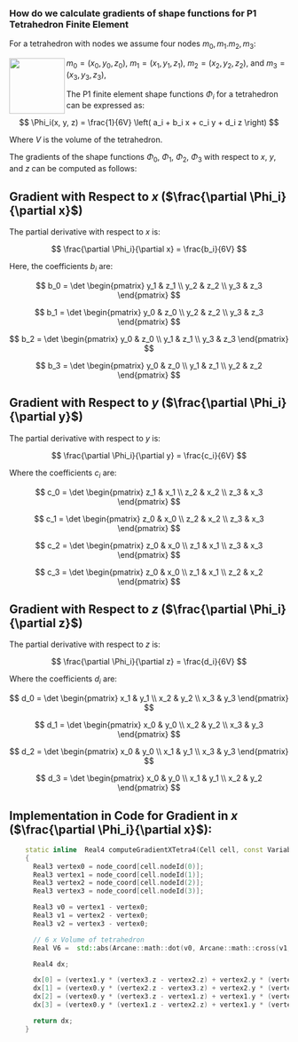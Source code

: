 ### How do we calculate gradients of shape functions for P1 Tetrahedron Finite Element ###

For a tetrahedron with nodes we assume four  nodes $m_0 , m_1. m_2, m_3$: 

<img width="100" align="left" src="https://github.com/user-attachments/assets/d4156c9d-1eb1-498d-8146-a678dc3eedd4"/>

 $m_0 = (x_0, y_0, z_0)$, $m_1 = (x_1, y_1, z_1)$, $m_2 = (x_2, y_2, z_2)$, and $m_3 = (x_3, y_3, z_3)$, 

The P1 finite element shape functions $\Phi_i$ for a tetrahedron can be expressed as:

$$
\Phi_i(x, y, z) = \frac{1}{6V} \left( a_i + b_i x + c_i y + d_i z \right)
$$

Where $V$ is the volume of the tetrahedron.

The gradients of the shape functions $\Phi_0$, $\Phi_1$, $\Phi_2$, $\Phi_3$ with respect to $x$, $y$, and $z$ can be computed as follows:

## Gradient with Respect to $x$ ($\frac{\partial \Phi_i}{\partial x}$)

The partial derivative with respect to $x$ is:

$$
\frac{\partial \Phi_i}{\partial x} = \frac{b_i}{6V}
$$

Here, the coefficients $b_i$ are:

$$
b_0 = \det \begin{pmatrix}
y_1 & z_1 \\
y_2 & z_2 \\
y_3 & z_3
\end{pmatrix}
$$

$$
b_1 = \det \begin{pmatrix}
y_0 & z_0 \\
y_2 & z_2 \\
y_3 & z_3
\end{pmatrix}
$$

$$
b_2 = \det \begin{pmatrix}
y_0 & z_0 \\
y_1 & z_1 \\
y_3 & z_3
\end{pmatrix}
$$

$$
b_3 = \det \begin{pmatrix}
y_0 & z_0 \\
y_1 & z_1 \\
y_2 & z_2
\end{pmatrix}
$$

## Gradient with Respect to $y$ ($\frac{\partial \Phi_i}{\partial y}$)

The partial derivative with respect to $y$ is:

$$
\frac{\partial \Phi_i}{\partial y} = \frac{c_i}{6V}
$$

Where the coefficients $c_i$ are:

$$
c_0 = \det \begin{pmatrix}
z_1 & x_1 \\
z_2 & x_2 \\
z_3 & x_3
\end{pmatrix}
$$

$$
c_1 = \det \begin{pmatrix}
z_0 & x_0 \\
z_2 & x_2 \\
z_3 & x_3
\end{pmatrix}
$$

$$
c_2 = \det \begin{pmatrix}
z_0 & x_0 \\
z_1 & x_1 \\
z_3 & x_3
\end{pmatrix}
$$

$$
c_3 = \det \begin{pmatrix}
z_0 & x_0 \\
z_1 & x_1 \\
z_2 & x_2
\end{pmatrix}
$$

## Gradient with Respect to $z$ ($\frac{\partial \Phi_i}{\partial z}$)

The partial derivative with respect to $z$ is:

$$
\frac{\partial \Phi_i}{\partial z} = \frac{d_i}{6V}
$$

Where the coefficients $d_i$ are:

$$
d_0 = \det \begin{pmatrix}
x_1 & y_1 \\
x_2 & y_2 \\
x_3 & y_3
\end{pmatrix}
$$

$$
d_1 = \det \begin{pmatrix}
x_0 & y_0 \\
x_2 & y_2 \\
x_3 & y_3
\end{pmatrix}
$$

$$
d_2 = \det \begin{pmatrix}
x_0 & y_0 \\
x_1 & y_1 \\
x_3 & y_3
\end{pmatrix}
$$

$$
d_3 = \det \begin{pmatrix}
x_0 & y_0 \\
x_1 & y_1 \\
x_2 & y_2
\end{pmatrix}
$$

## Implementation in Code for Gradient in $x$ ($\frac{\partial \Phi_i}{\partial x}$):

```cpp
    static inline  Real4 computeGradientXTetra4(Cell cell, const VariableNodeReal3& node_coord)
    {
      Real3 vertex0 = node_coord[cell.nodeId(0)];
      Real3 vertex1 = node_coord[cell.nodeId(1)];
      Real3 vertex2 = node_coord[cell.nodeId(2)];
      Real3 vertex3 = node_coord[cell.nodeId(3)];

      Real3 v0 = vertex1 - vertex0;
      Real3 v1 = vertex2 - vertex0;
      Real3 v2 = vertex3 - vertex0;

      // 6 x Volume of tetrahedron
      Real V6 =  std::abs(Arcane::math::dot(v0, Arcane::math::cross(v1, v2)));

      Real4 dx;

      dx[0] = (vertex1.y * (vertex3.z - vertex2.z) + vertex2.y * (vertex1.z - vertex3.z) + vertex3.y * (vertex2.z - vertex1.z))/V6;
      dx[1] = (vertex0.y * (vertex2.z - vertex3.z) + vertex2.y * (vertex3.z - vertex0.z) + vertex3.y * (vertex0.z - vertex2.z))/V6;
      dx[2] = (vertex0.y * (vertex3.z - vertex1.z) + vertex1.y * (vertex0.z - vertex3.z) + vertex3.y * (vertex1.z - vertex0.z))/V6;
      dx[3] = (vertex0.y * (vertex1.z - vertex2.z) + vertex1.y * (vertex2.z - vertex0.z) + vertex2.y * (vertex0.z - vertex1.z))/V6; 

      return dx;
    }
```
